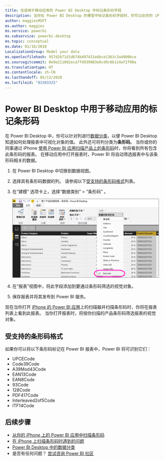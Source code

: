 ```yaml
---
title: 在适用于移动应用的 Power BI Desktop 中标记条形码字段
description: 当你在 Power BI Desktop 的模型中标记条形码字段时，你可以在你的 iPhone 的 Power BI 应用中自动为条形码筛选数据。
author: maggiesMSFT
ms.author: maggies
ms.service: powerbi
ms.subservice: powerbi-desktop
ms.topic: conceptual
ms.date: 01/16/2018
LocalizationGroup: Model your data
ms.openlocfilehash: 957d2b71d1d674b497431e6bce1363c3a4900bce
ms.sourcegitcommit: 0e9e211082eca7fd939803e0cd9c6b114af2f90a
ms.translationtype: HT
ms.contentlocale: zh-CN
ms.lasthandoff: 05/13/2020
ms.locfileid: "83303325"
---
```

# <a name="tag-barcodes-in-power-bi-desktop-for-use-in-the-mobile-app"></a>Power BI Desktop 中用于移动应用的标记条形码

在 Power BI Desktop 中，你可以针对列进行[数据分类](desktop-data-categorization.md)，以便 Power BI Desktop 知道如何处理报表中可视化对象的值。 此外还可将列分类为**条形码**。 当你或你的同事通过 iPhone [使用 Power BI 应用扫描产品上的条形码](../consumer/mobile/mobile-apps-scan-barcode-iphone.md)时，你将看到所有包含此条形码的报表。 在移动应用中打开报表时，Power BI 将自动筛选报表中与该条形码相关的数据。

1. 在 Power BI Desktop 中切换到数据视图。
2. 选择具有条形码数据的列。 请参阅以下[受支持的条形码格式](#supported-barcode-formats)列表。
3. 在“建模”  选项卡上，选择“数据类别”   > “条形码”  。
   
    ![数据类别列表](media/desktop-mobile-barcodes/power-bi-desktop-barcode.png)
4. 在“报表”视图中，将此字段添加到要通过条形码筛选的视觉对象。
5. 保存报表并将其发布到 Power BI 服务。

现在当你打开 [iPhone 的 Power BI 应用](../consumer/mobile/mobile-iphone-app-get-started.md)上的扫描器并扫描条形码时，你将在报表列表上看到此报表。 当你打开报表时，将按你扫描的产品条形码筛选报表的视觉对象。

## <a name="supported-barcode-formats"></a>受支持的条形码格式
如果你可以将以下条形码标记在 Power BI 报表中，Power BI 将可识别它们： 

* UPCECode 
* Code39Code  
* A39Mod43Code 
* EAN13Code 
* EAN8Code  
* 93Code  
* 128Code 
* PDF417Code 
* Interleaved2of5Code 
* ITF14Code 

## <a name="next-steps"></a>后续步骤
* [从你的 iPhone 上的 Power BI 应用中扫描条形码](../consumer/mobile/mobile-apps-scan-barcode-iphone.md)
* [在 iPhone 上扫描条形码时遇到的问题](../consumer/mobile/mobile-apps-scan-barcode-iphone.md#issues-with-scanning-a-barcode)
* [Power BI Desktop 中的数据分类](desktop-data-categorization.md)  
* 是否有任何问题？ [尝试咨询 Power BI 社区](https://community.powerbi.com/)
